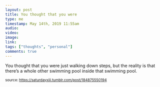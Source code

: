 ```yaml
---
layout: post
title: You thought that you were 
type: me
timestamp: May 14th, 2019 11:55am
audio: 
video: 
image: 
link: 
tags: ["thoughts", "personal"]
comments: true
---
```


You thought that you were just walking down steps, but the reality is that there’s a whole other swimming pool inside that swimming pool.
  
<small>source: https://saturdayxiii.tumblr.com/post/184875550194</small>